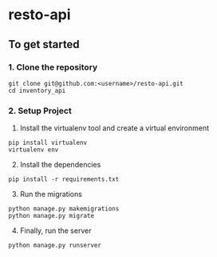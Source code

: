 # resto-api
## To get started

### 1. Clone the repository

```
git clone git@github.com:<username>/resto-api.git
cd inventory_api
```

### 2. Setup Project

1. Install the virtualenv tool and create a virtual environment

```
pip install virtualenv
virtualenv env
```

2. Install the dependencies

```
pip install -r requirements.txt
```

3. Run the migrations

```
python manage.py makemigrations
python manage.py migrate
```

4. Finally, run the server

```
python manage.py runserver
```
